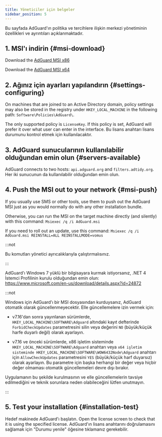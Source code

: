 ```yaml
---
title: Yöneticiler için belgeler
sidebar_position: 5
---
```


Bu sayfada AdGuard'ın politika ve tercihlere ilişkin merkezi yönetiminin özellikleri ve ayrıntıları açıklanmaktadır.

## 1. MSI'ı indirin {#msi-download}

Download the [AdGuard MSI x86](https://agrd.io/adguard_setup86_msi)

Download the [AdGuard MSI x64](https://agrd.io/adguard_setup64_msi)

## 2. Ağınız için ayarları yapılandırın {#settings-configuring}

On machines that are joined to an Active Directory domain, policy settings may also be stored in the registry under `HKEY_LOCAL_MACHINE` in the following path: `Software\Policies\AdGuard\`.

The only supported policy is `LicenseKey`. If this policy is set, AdGuard will prefer it over what user can enter in the interface. Bu lisans anahtarı lisans durumunu kontrol etmek için kullanılacaktır.

## 3. AdGuard sunucularının kullanılabilir olduğundan emin olun {#servers-available}

AdGuard connects to two hosts: `api.adguard.org` and `filters.adtidy.org`. Her iki sunucunun da kullanılabilir olduğundan emin olun.

## 4. Push the MSI out to your network {#msi-push}

If you usually use SMS or other tools, use them to push out the AdGuard MSI just as you would normally do with any other installation bundle.

Otherwise, you can run the MSI on the target machine directly (and silently) with this command: `Msiexec /q /i AdGuard.msi`

If you need to roll out an update, use this command: `Msiexec /q /i AdGuard.msi REINSTALL=ALL REINSTALLMODE=vomus`

:::not

Bu komutları yönetici ayrıcalıklarıyla çalıştırmalısınız.

:::

AdGuard'ı Windows 7 yüklü bir bilgisayara kurmak istiyorsanız, .NET 4 İstemci Profilinin kurulu olduğundan emin olun: https://www.microsoft.com/en-us/download/details.aspx?id=24872

:::not

Windows için AdGuard'ı bir MSI dosyasından kurduysanız, AdGuard otomatik olarak güncellenmeyecektir. Elle güncellemelere izin vermek için:

- v7.16'dan sonra yayınlanan sürümlerde, `HKEY_LOCAL_MACHINE\SOFTWARE\Adguard` altındaki kayıt defterinde `ForbidCheckUpdates` parametresini silin veya değerini `NO` (büyük/küçük harfe duyarlı değil) olarak ayarlayın.

- v7.16 ve önceki sürümlerde, x86 işletim sisteminde `HKEY_LOCAL_MACHINE\SOFTWARE\Adguard` anahtarı veya `x64 işletim sisteminde HKEY_LOCAL_MACHINE\SOFTWARE\WOW6432Node\Adguard` anahtarı için `AllowCheckUpdates` parametresini `YES` (büyük/küçük harf duyarsız) olarak ayarlayın. Bu parametre için başka herhangi bir değer veya hiçbir değer olmaması otomatik güncellemeleri devre dışı bırakır.

Uygulamanın bu şekilde kurulmasının ve elle güncellemelerin tavsiye edilmediğini ve teknik sorunlara neden olabileceğini lütfen unutmayın.

:::

## 5. Test your installation {#installation-test}

Hedef makinede AdGuard'ı başlatın. Open the license screen to check that it is using the specified license. AdGuard'ın lisans anahtarını doğrulamasını sağlamak için "Durumu yenile" öğesine tıklamanız gerekebilir.
